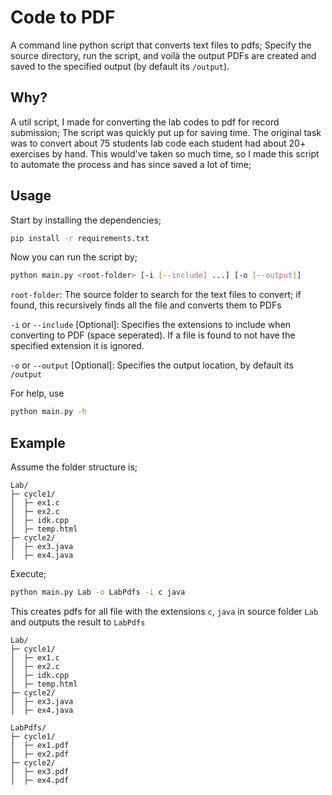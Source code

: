 # Code to PDF

A command line python script that converts text files to pdfs; Specify the source directory, run the script, and voilà
the output PDFs are created and saved to the specified output (by default its `/output`).

## Why?

A util script, I made for converting the lab codes to pdf for record submission; 
The script was quickly put up for saving time. 
The original task was to convert about 75 students lab code each student had about 20+ exercises by hand.
This would've taken so much time, so I made this script to automate the process and has since saved a lot of time;


## Usage
Start by installing the dependencies;

```bash
pip install -r requirements.txt
```

Now you can run the script by;

```bash
python main.py <root-folder> [-i [--include] ...] [-o [--output]]
```


`root-folder`: The source folder to search for the text files to convert;
if found, this recursively finds all the file and converts them to PDFs

`-i` or `--include` [Optional]: Specifies the extensions to include when converting to PDF (space seperated).
If a file is found to not have the specified extension it is ignored.  

`-o` or `--output` [Optional]: Specifies the output location, by default its `/output`

For help, use
```bash
python main.py -h
```




## Example

Assume the folder structure is;
```
Lab/
├─ cycle1/
│  ├─ ex1.c
│  ├─ ex2.c
│  ├─ idk.cpp
│  ├─ temp.html
├─ cycle2/
│  ├─ ex3.java
│  ├─ ex4.java
```
Execute;
```bash
python main.py Lab -o LabPdfs -i c java
```

This creates pdfs for all file with the extensions `c`, `java` in source folder `Lab` and outputs the result to `LabPdfs`

```
Lab/
├─ cycle1/
│  ├─ ex1.c
│  ├─ ex2.c
│  ├─ idk.cpp
│  ├─ temp.html
├─ cycle2/
│  ├─ ex3.java
│  ├─ ex4.java

LabPdfs/
├─ cycle1/
│  ├─ ex1.pdf
│  ├─ ex2.pdf
├─ cycle2/
│  ├─ ex3.pdf
│  ├─ ex4.pdf
```


